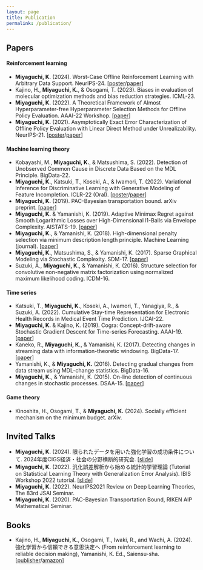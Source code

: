 ```yaml
---
layout: page
title: Publication
permalink: /publication/
---
```


## Papers

#### Reinforcement learning
* **Miyaguchi, K.** (2024). Worst-Case Offline Reinforcement Learning with Arbitrary Data Support. NeurIPS-24. [[poster](assets/neurips2024_poster.pdf)/[paper](https://openreview.net/pdf?id=63VajkIDEu)]
* Kajino, H., **Miyaguchi, K.**, & Osogami, T. (2023). Biases in evaluation of molecular optimization methods and bias reduction strategies. ICML-23.
* **Miyaguchi, K.** (2022). A Theoretical Framework of Almost Hyperparameter-free Hyperparameter Selection Methods for Offline Policy Evaluation. AAAI-22 Workshop. [[paper](https://arxiv.org/abs/2201.02300v1)]
* **Miyaguchi, K.** (2021). Asymptotically Exact Error Characterization of Offline Policy Evaluation with Linear Direct Method under Unrealizability. NeurIPS-21. [[poster](assets/NeurIPS21_postor_v2.pdf)/[paper](https://proceedings.neurips.cc/paper_files/paper/2021/hash/f0282b5ff85e7c9c66200d780bd7e72e-Abstract.html)]

#### Machine learning theory
* Kobayashi, M., **Miyaguchi, K.**, & Matsushima, S. (2022). Detection of Unobserved Common Cause in Discrete Data Based on the MDL Principle. BigData-22.
* **Miyaguchi, K.**, Katsuki, T., Koseki, A., & Iwamori, T. (2022). Variational Inference for Discriminative Learning with Generative Modeling of Feature Incompletion. ICLR-22 (Oral). [[poster](assets/ICLR2022_poster.pdf)/[paper](https://openreview.net/pdf?id=qnQN4yr6FJz)]
* **Miyaguchi, K.** (2019). PAC-Bayesian transportation bound. arXiv preprint. [[paper](https://arxiv.org/abs/1905.13435)]
* **Miyaguchi, K.** & Yamanishi, K. (2019). Adaptive Minimax Regret against Smooth Logarithmic Losses over High-Dimensional l1-Balls via Envelope Complexity. AISTATS-19. [[paper](https://proceedings.mlr.press/v89/miyaguchi19a.html)]
* **Miyaguchi, K.**, & Yamanishi, K. (2018). High-dimensional penalty selection via minimum description length principle. Machine Learning (journal). [[paper](https://link.springer.com/article/10.1007/s10994-018-5732-2)]
* **Miyaguchi, K.**, Matsushima, S., & Yamanishi, K. (2017). Sparse Graphical Modeling via Stochastic Complexity. SDM-17. [[paper](https://epubs.siam.org/doi/abs/10.1137/1.9781611974973.81)]
* Suzuki, A., **Miyaguchi, K.**, & Yamanishi, K. (2016). Structure selection for convolutive non-negative matrix factorization using normalized maximum likelihood coding. ICDM-16.

#### Time series
* Katsuki, T., **Miyaguchi, K.**, Koseki, A., Iwamori, T., Yanagiya, R., & Suzuki, A. (2022). Cumulative Stay-time Representation for Electronic Health Records in Medical Event Time Prediction. IJCAI-22.
* **Miyaguchi, K.** & Kajino, K. (2019). Cogra: Concept-drift-aware Stochastic Gradient Descent for Time-series Forecasting. AAAI-19. [[paper](https://ojs.aaai.org/index.php/AAAI/article/view/4383)]
* Kaneko, R., **Miyaguchi, K.**, & Yamanishi, K. (2017). Detecting changes in streaming data with information-theoretic windowing. BigData-17. [[paper](https://ieeexplore.ieee.org/abstract/document/8257980)]
* Yamanishi, K., & **Miyaguchi, K.** (2016). Detecting gradual changes from data stream using MDL-change statistics. BigData-16.
* **Miyaguchi, K.**, & Yamanishi, K. (2015). On-line detection of continuous changes in stochastic processes. DSAA-15. [[paper](https://link.springer.com/article/10.1007/s41060-017-0045-2)]

#### Game theory
* Kinoshita, H., Osogami, T., & **Miyaguchi, K.** (2024). Socially efficient mechanism on the minimum budget. arXiv.

## Invited Talks
* **Miyaguchi, K.** (2024). 限られたデータを用いた強化学習の成功条件について. 2024年度CIGS経済・社会の分野横断的研究会. [[slide](./assets/canon_invited_talk_202412.pdf)]
* **Miyaguchi, K.** (2022). 汎化誤差解析から始める統計的学習理論 (Tutorial on Statistical Learning Theory with Generalization Error Analysis). IBIS Workshop 2022 tutorial. [[slide](https://speakerdeck.com/kmiyag/ibis2022tiyutoriaru-tong-ji-de-xue-xi-li-lun-ru-men)]
* **Miyaguchi, K.** (2022). NeurIPS2021 Review on Deep Learning Theories, The 83rd JSAI Seminar.
* **Miyaguchi, K.** (2020). PAC-Bayesian Transportation Bound, RIKEN AIP Mathematical Seminar.

## Books
* Kajino, H., **Miyaguchi, K.**,  Osogami, T., Iwaki, R., and Wachi, A. (2024). 強化学習から信頼できる意思決定へ (From reinforcement learning to reliable decision making), Yamanishi, K. Ed., Saiensu-sha. [[publisher](https://www.saiensu.co.jp/search/?isbn=978-4-7819-1592-0&y=2024)/[amazon](https://www.amazon.co.jp/dp/4781915922)]
